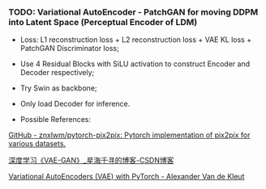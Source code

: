 ### TODO: Variational AutoEncoder - PatchGAN for moving DDPM into Latent Space (Perceptual Encoder of LDM)

- Loss: L1 reconstruction loss + L2 reconstruction loss + VAE KL loss + PatchGAN Discriminator loss;

- Use 4 Residual Blocks with SiLU activation to construct Encoder and Decoder respectively;

- Try Swin as backbone;

- Only load Decoder for inference.

- Possible References:

[GitHub - znxlwm/pytorch-pix2pix: Pytorch implementation of pix2pix for various datasets.](https://github.com/znxlwm/pytorch-pix2pix)

[深度学习《VAE-GAN》_星海千寻的博客-CSDN博客](https://blog.csdn.net/qq_29367075/article/details/110849112)

[Variational AutoEncoders (VAE) with PyTorch - Alexander Van de Kleut](https://avandekleut.github.io/vae/)
